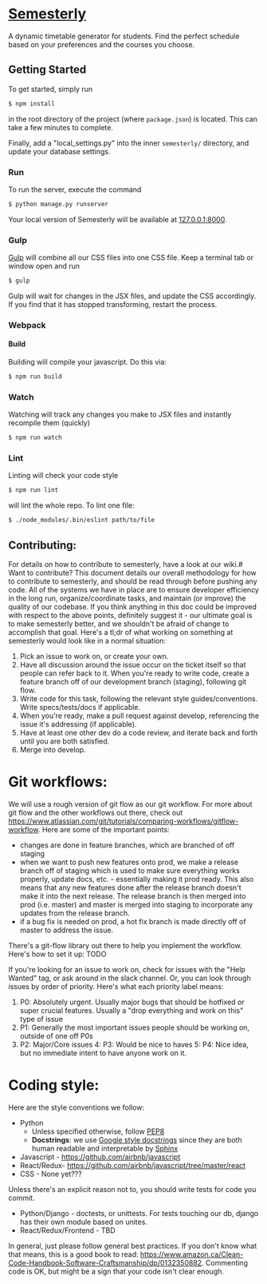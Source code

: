 # [Semesterly](http://semester.ly)
A dynamic timetable generator for students.
Find the perfect schedule based on your preferences and
the courses you choose.

## Getting Started

To get started, simply run
```sh
$ npm install 
```
in the root directory of the project (where `package.json`) is located. This can take a few minutes to complete.

Finally, add a "local_settings.py" into the inner `semesterly/` directory, and update your database settings.

### Run
To run the server, execute the command
```sh
$ python manage.py runserver 
```
Your local version of Semesterly will be available at [127.0.0.1:8000](http://127.0.0.1:8000/).

### Gulp
[Gulp](http://gulpjs.com/) will combine all our CSS files into one CSS file. Keep a terminal
tab or window open and run 
```sh
$ gulp
```
Gulp will wait for changes in the JSX files, and update the CSS accordingly. If you find that
it has stopped transforming, restart the process.

### Webpack
#### Build
Building will compile your javascript. Do this via: 
```sh
$ npm run build
```

### Watch
Watching will track any changes you make to JSX files and instantly recompile them (quickly)
```sh
$ npm run watch
```

### Lint
Linting will check your code style
```sh
$ npm run lint
```
will lint the whole repo. To lint one file: 
```sh
$ ./node_modules/.bin/eslint path/to/file
```


## Contributing:
For details on how to contribute to semesterly, have a look at our wiki.# Want to contribute?
This document details our overall methodology for how to contribute to semesterly, and should be read through before pushing any code. All of the systems we have in place are to ensure developer efficiency in the long run, organize/coordinate tasks, and maintain (or improve) the quality of our codebase. If you think anything in this doc could be improved with respect to the above points, definitely suggest it - our ultimate goal is to make semesterly better, and we shouldn't be afraid of change to accomplish that goal. Here's a tl;dr of what working on something at semesterly would look like in a normal situation:

1. Pick an issue to work on, or create your own.
2. Have all discussion around the issue occur on the ticket itself so that people can refer back to it. When you're ready to write code, create a feature branch off of our development branch (staging), following git flow.
3. Write code for this task, following the relevant style guides/conventions. Write specs/tests/docs if applicable.
4. When you're ready, make a pull request against develop, referencing the issue it's addressing (if applicable).
5. Have at least one other dev do a code review, and iterate back and forth until you are both satisfied.
6. Merge into develop.

# Git workflows:
We will use a rough version of git flow as our git workflow. For more about git flow and the other workflows out there, check out https://www.atlassian.com/git/tutorials/comparing-workflows/gitflow-workflow. Here are some of the important points:
* changes are done in feature branches, which are branched of off staging
* when we want to push new features onto prod, we make a release branch off of staging which is used to make sure everything works properly, update docs, etc. - essentially making it prod ready. This also means that any new features done after the release branch doesn't make it into the next release. The release branch is then merged into prod (i.e. master) and master is merged into staging to incorporate any updates from the release branch.
* if a bug fix is needed on prod, a hot fix branch is made directly off of master to address the issue.

There's a git-flow library out there to help you implement the workflow. Here's how to set it up: 
TODO

If you're looking for an issue to work on, check for issues with the "Help Wanted" tag, or ask around in the slack channel. Or, you can look through issues by order of priority. Here's what each priority label means:
1. P0: Absolutely urgent. Usually major bugs that should be hotfixed or super crucial features. Usually a "drop everything and work on this" type of issue
2. P1: Generally the most important issues people should be working on, outside of one off P0s
3. P2: Major/Core issues
4: P3: Would be nice to haves
5: P4: Nice idea, but no immediate intent to have anyone work on it.

# Coding style:
Here are the style conventions we follow:
* Python
    * Unless specified otherwise, follow [PEP8](https://www.python.org/dev/peps/pep-0008/)
    * **Docstrings**: we use [Google style docstrings](https://google.github.io/styleguide/pyguide.html?showone=Comments#Comments) since they are both human readable and interpretable by [Sphinx](http://www.sphinx-doc.org/en/stable/)
* Javascript - https://github.com/airbnb/javascript
* React/Redux- https://github.com/airbnb/javascript/tree/master/react
* CSS - None yet???

Unless there's an explicit reason not to, you should write tests for code you commit.
* Python/Django - doctests, or unittests. For tests touching our db, django has their own module based on unites.
* React/Redux/Frontend - TBD

In general, just please follow general best practices. If you don't know what that means, this is a good book to read: https://www.amazon.ca/Clean-Code-Handbook-Software-Craftsmanship/dp/0132350882. Commenting code is OK, but might be a sign that your code isn't clear enough.
